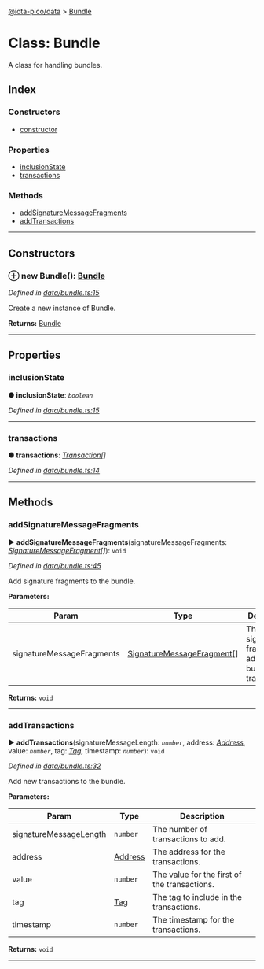 [@iota-pico/data](../README.md) > [Bundle](../classes/bundle.md)



# Class: Bundle


A class for handling bundles.

## Index

### Constructors

* [constructor](bundle.md#constructor)


### Properties

* [inclusionState](bundle.md#inclusionstate)
* [transactions](bundle.md#transactions)


### Methods

* [addSignatureMessageFragments](bundle.md#addsignaturemessagefragments)
* [addTransactions](bundle.md#addtransactions)



---
## Constructors
<a id="constructor"></a>


### ⊕ **new Bundle**(): [Bundle](bundle.md)


*Defined in [data/bundle.ts:15](https://github.com/iotaeco/iota-pico-data/blob/94a854f/src/data/bundle.ts#L15)*



Create a new instance of Bundle.




**Returns:** [Bundle](bundle.md)

---


## Properties
<a id="inclusionstate"></a>

###  inclusionState

**●  inclusionState**:  *`boolean`* 

*Defined in [data/bundle.ts:15](https://github.com/iotaeco/iota-pico-data/blob/94a854f/src/data/bundle.ts#L15)*





___

<a id="transactions"></a>

###  transactions

**●  transactions**:  *[Transaction](transaction.md)[]* 

*Defined in [data/bundle.ts:14](https://github.com/iotaeco/iota-pico-data/blob/94a854f/src/data/bundle.ts#L14)*





___


## Methods
<a id="addsignaturemessagefragments"></a>

###  addSignatureMessageFragments

► **addSignatureMessageFragments**(signatureMessageFragments: *[SignatureMessageFragment](signaturemessagefragment.md)[]*): `void`



*Defined in [data/bundle.ts:45](https://github.com/iotaeco/iota-pico-data/blob/94a854f/src/data/bundle.ts#L45)*



Add signature fragments to the bundle.


**Parameters:**

| Param | Type | Description |
| ------ | ------ | ------ |
| signatureMessageFragments | [SignatureMessageFragment](signaturemessagefragment.md)[]   |  The signature fragments to add to the bundle transactions. |





**Returns:** `void`





___

<a id="addtransactions"></a>

###  addTransactions

► **addTransactions**(signatureMessageLength: *`number`*, address: *[Address](address.md)*, value: *`number`*, tag: *[Tag](tag.md)*, timestamp: *`number`*): `void`



*Defined in [data/bundle.ts:32](https://github.com/iotaeco/iota-pico-data/blob/94a854f/src/data/bundle.ts#L32)*



Add new transactions to the bundle.


**Parameters:**

| Param | Type | Description |
| ------ | ------ | ------ |
| signatureMessageLength | `number`   |  The number of transactions to add. |
| address | [Address](address.md)   |  The address for the transactions. |
| value | `number`   |  The value for the first of the transactions. |
| tag | [Tag](tag.md)   |  The tag to include in the transactions. |
| timestamp | `number`   |  The timestamp for the transactions. |





**Returns:** `void`





___


